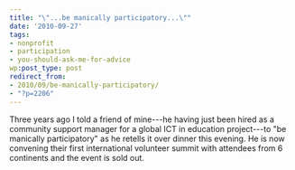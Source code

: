 ```yaml
---
title: "\"...be manically participatory...\""
date: '2010-09-27'
tags:
- nonprofit
- participation
- you-should-ask-me-for-advice
wp:post_type: post
redirect_from:
- 2010/09/be-manically-participatory/
- "?p=2206"
---
```


Three years ago I told a friend of mine---he having just been hired as a community support manager for a global ICT in education project---to "be manically participatory" as he retells it over dinner this evening. He is now convening their first international volunteer summit with attendees from 6 continents and the event is sold out.
